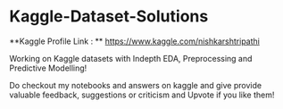 # Kaggle-Dataset-Solutions

**Kaggle Profile Link : ** https://www.kaggle.com/nishkarshtripathi

Working on Kaggle datasets with Indepth EDA, Preprocessing and Predictive Modelling!

Do checkout my notebooks and answers on kaggle and give provide valuable feedback, suggestions or criticism and Upvote if you like them!


